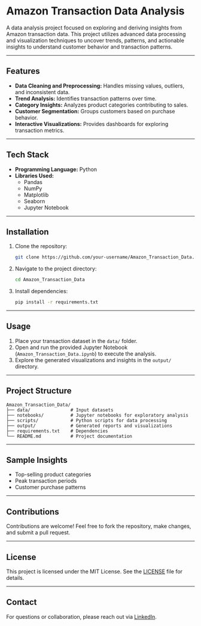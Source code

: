 # Amazon Transaction Data Analysis

A data analysis project focused on exploring and deriving insights from Amazon transaction data. This project utilizes advanced data processing and visualization techniques to uncover trends, patterns, and actionable insights to understand customer behavior and transaction patterns.

---

## Features

- **Data Cleaning and Preprocessing:** Handles missing values, outliers, and inconsistent data.
- **Trend Analysis:** Identifies transaction patterns over time.
- **Category Insights:** Analyzes product categories contributing to sales.
- **Customer Segmentation:** Groups customers based on purchase behavior.
- **Interactive Visualizations:** Provides dashboards for exploring transaction metrics.

---

## Tech Stack

- **Programming Language:** Python
- **Libraries Used:**
  - Pandas
  - NumPy
  - Matplotlib
  - Seaborn
  - Jupyter Notebook

---

## Installation

1. Clone the repository:
   ```bash
   git clone https://github.com/your-username/Amazon_Transaction_Data.git
   ```

2. Navigate to the project directory:
   ```bash
   cd Amazon_Transaction_Data
   ```

3. Install dependencies:
   ```bash
   pip install -r requirements.txt
   ```

---

## Usage

1. Place your transaction dataset in the `data/` folder.
2. Open and run the provided Jupyter Notebook (`Amazon_Transaction_Data.ipynb`) to execute the analysis.
3. Explore the generated visualizations and insights in the `output/` directory.

---

## Project Structure

```
Amazon_Transaction_Data/
├── data/               # Input datasets
├── notebooks/          # Jupyter notebooks for exploratory analysis
├── scripts/            # Python scripts for data processing
├── output/             # Generated reports and visualizations
├── requirements.txt    # Dependencies
└── README.md           # Project documentation
```

---

## Sample Insights

- Top-selling product categories
- Peak transaction periods
- Customer purchase patterns

---

## Contributions

Contributions are welcome! Feel free to fork the repository, make changes, and submit a pull request.

---

## License

This project is licensed under the MIT License. See the [LICENSE](LICENSE) file for details.

---

## Contact

For questions or collaboration, please reach out via [LinkedIn](https://www.linkedin.com/in/aman-waghmare/).
